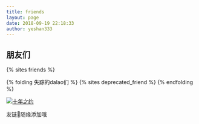 ```yaml
---
title: friends
layout: page
date: 2018-09-19 22:18:33
author: yeshan333
---
```


## 朋友们

<!-- {% friends friends %} -->

{% sites friends %}

{% folding 失踪的dalao们 %}
{% sites deprecated_friend %}
{% endfolding %}

<!-- more -->

[![十年之约](https://img.foreverblog.cn/logo_en_default.png)](https://www.foreverblog.cn/about.html)

<p class="text-center text-cyan">友链🔗随缘添加哦</p>
